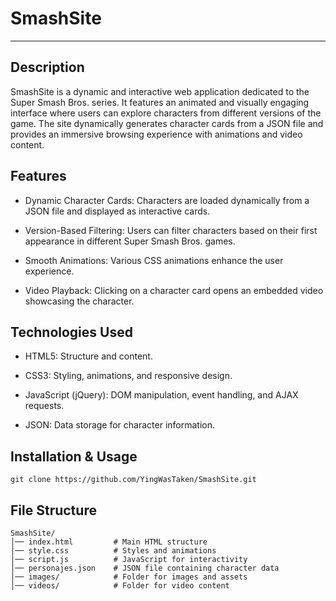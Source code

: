 # SmashSite

---

## Description

SmashSite is a dynamic and interactive web application dedicated to the Super Smash Bros. series. It features an animated and visually engaging interface where users can explore characters from different versions of the game. The site dynamically generates character cards from a JSON file and provides an immersive browsing experience with animations and video content.

## Features

* Dynamic Character Cards: Characters are loaded dynamically from a JSON file and displayed as interactive cards.

* Version-Based Filtering: Users can filter characters based on their first appearance in different Super Smash Bros. games.

* Smooth Animations: Various CSS animations enhance the user experience.

* Video Playback: Clicking on a character card opens an embedded video showcasing the character.

## Technologies Used

* HTML5: Structure and content.

* CSS3: Styling, animations, and responsive design.

* JavaScript (jQuery): DOM manipulation, event handling, and AJAX requests.

* JSON: Data storage for character information.

## Installation & Usage

```
git clone https://github.com/YingWasTaken/SmashSite.git
```

## File Structure
```
SmashSite/
│── index.html         # Main HTML structure
│── style.css          # Styles and animations
│── script.js          # JavaScript for interactivity
│── personajes.json    # JSON file containing character data
│── images/            # Folder for images and assets
│── videos/            # Folder for video content
```